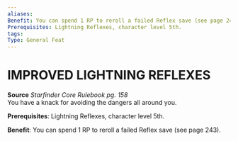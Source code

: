 ```yaml
---
aliases: 
Benefit: You can spend 1 RP to reroll a failed Reflex save (see page 243).
Prerequisites: Lightning Reflexes, character level 5th.
tags: 
Type: General Feat
---
```

# IMPROVED LIGHTNING REFLEXES
**Source** _Starfinder Core Rulebook pg. 158_  
You have a knack for avoiding the dangers all around you.

**Prerequisites**: Lightning Reflexes, character level 5th.

**Benefit**: You can spend 1 RP to reroll a failed Reflex save (see page 243).